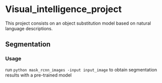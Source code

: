 # Visual_intelligence_project
This project consists on an object substitution model based on natural language descriptions.


## Segmentation
### Usage
run `python mask_rcnn_images -input input_image` to obtain segmentation results with a pre-trained model
